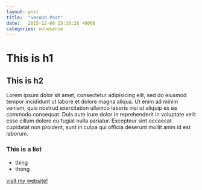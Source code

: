 ```yaml
---
layout: post
title:  "Second Post"
date:   2015-12-08 15:38:26 +0000
categories: nonesense
---
```


# This is h1

## This is h2

Lorem ipsum dolor sit amet, consectetur adipisicing elit, sed do eiusmod
tempor incididunt ut labore et dolore magna aliqua. Ut enim ad minim veniam,
quis nostrud exercitation ullamco laboris nisi ut aliquip ex ea commodo
consequat. Duis aute irure dolor in reprehenderit in voluptate velit esse
cillum dolore eu fugiat nulla pariatur. Excepteur sint occaecat cupidatat non
proident, sunt in culpa qui officia deserunt mollit anim id est laborum.

### This is a list
* thing
* thong

[visit my website!][mike-hayden]

[mike-hayden]: http://mike-hayden.co.uk